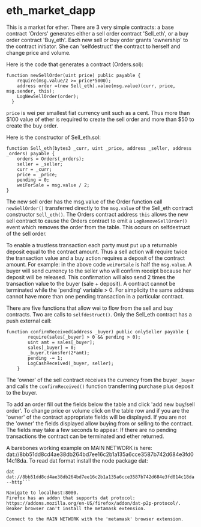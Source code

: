 # eth_market_dapp


This is a market for ether. There are 3 very simple contracts: a base contract 'Orders' generates either a sell order contract 'Sell_eth', or a buy order contract 'Buy_eth'. Each new sell or buy order  grants 'ownership' to the contract initiator. She can 'selfdestruct' the contract to herself and change price and volume.

Here is the code that generates a contract (Orders.sol):

```
function newSellOrder(uint price) public payable {
    require(msg.value/2 >= price*5000);
    address order =(new Sell_eth).value(msg.value)(curr, price, msg.sender, this);
    LogNewSellOrder(order);    
  }
```
```price``` is wei per smallest fiat currency unit such as a cent. Thus more than $100 value of ether is required to create the sell order and more than $50 to create the buy order.
 
Here is the constructor of Sell_eth.sol:

```
function Sell_eth(bytes3 _curr, uint _price, address _seller, address _orders) payable {
    orders = Orders(_orders);
    seller = _seller;
    curr = _curr;
    price = _price;
    pending = 0;
    weiForSale = msg.value / 2;
}
```

The new sell order has the msg.value of the Order function call ```newSellOrder()``` transferred directly to the ```msg.value``` of the Sell_eth contract constructor ```Sell_eth()```. The Orders contract address ```this``` allows the new sell contract to cause the Orders contract to emit a ```LogRemoveSellOrder()``` event which removes the order from the table. This occurs on selfdestruct of the sell order.  

To enable a trustless transaction each party must put up a returnable deposit equal to the contract amount. Thus a sell action will require twice the transaction value and a buy action requires a deposit of the contract amount. For example: in the above code ```weiForSale``` is half the ```msg.value```. A buyer will send currency to the seller who will confirm receipt because her deposit will be released. This confirmation will also send 2 times the transaction value to the buyer (sale + deposit). A contract cannot be terminated while the 'pending' variable > 0. For simplicity the same address cannot have more than one pending transaction in a particular contract.
  
There are five functions that allow wei to flow from the sell and buy contracts. Two are calls to ```selfdestruct()```. Only the Sell_eth contract has a push external call:

```
function confirmReceived(address _buyer) public onlySeller payable {
        require(sales[_buyer] > 0 && pending > 0);
        uint amt = sales[_buyer];
        sales[_buyer] = 0;
        _buyer.transfer(2*amt);
        pending -= 1;
        LogCashReceived(_buyer, seller);
    }
```
The 'owner' of the sell contract receives the currency from the buyer ```_buyer``` and calls the ```confirmReceived()``` function transferring purchase plus deposit to the buyer.

To add an order fill out the fields below the table and click 'add new buy/sell order'. To change price or volume click on the table row and if you are the 'owner' of the contract appropriate fields will be displayed. If you are not the 'owner' the fields displayed allow buying from or selling to the contract. The fields may take a few seconds to appear. If there are no pending transactions the contract can be terminated and ether returned.

A barebones working example on MAIN NETWORK is here:
dat://8bb51dd8cd4ae38db264bd7ee16c2b1a135a6cce3587b742d684e3fd014c18da. To read dat format install the node package dat:

```sudo npm install -g dat
dat dat://8bb51dd8cd4ae38db264bd7ee16c2b1a135a6cce3587b742d684e3fd014c18da --http```

Navigate to localhost:8080.
Firefox has an addon that supports dat protocol: https://addons.mozilla.org/en-US/firefox/addon/dat-p2p-protocol/.
Beaker browser can't install the metamask extension.

Connect to the MAIN NETWORK with the 'metamask' browser extension.  


